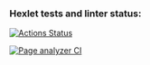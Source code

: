 ### Hexlet tests and linter status:
[![Actions Status](https://github.com/Aatem/python-project-83/workflows/hexlet-check/badge.svg)](https://github.com/Aatem/python-project-83/actions)

[![Page analyzer CI](https://github.com/Aatem/python-project-83/actions/workflows/Page%20analyzer%20CI.yml/badge.svg)](https://github.com/Aatem/python-project-83/actions/workflows/Page%20analyzer%20CI.yml)